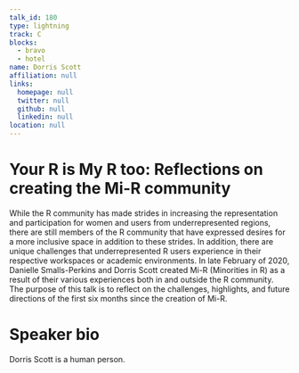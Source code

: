 ```yaml
---
talk_id: 180
type: lightning
track: C
blocks:
  - bravo
  - hotel
name: Dorris Scott
affiliation: null
links:
  homepage: null
  twitter: null
  github: null
  linkedin: null
location: null
---
```


# Your R is My R too:  Reflections on creating the Mi-R community

While the R community has made strides in increasing the representation and participation for women and users from underrepresented regions, there are still members of the R community that have expressed desires for a more inclusive space in addition to these strides.  In addition, there are unique challenges that underrepresented R users experience in their respective workspaces or academic environments. In late February of 2020, Danielle Smalls-Perkins and Dorris Scott created Mi-R (Minorities in R)  as a result of their various experiences both in and outside the R community. The purpose of this talk is to reflect on the challenges, highlights, and future directions of the first six months since the creation of Mi-R.

# Speaker bio

Dorris Scott is a human person.
